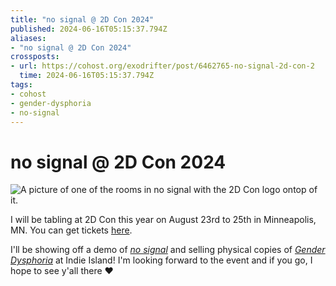 ```yaml
---
title: "no signal @ 2D Con 2024"
published: 2024-06-16T05:15:37.794Z
aliases:
- "no signal @ 2D Con 2024"
crossposts:
- url: https://cohost.org/exodrifter/post/6462765-no-signal-2d-con-2
  time: 2024-06-16T05:15:37.794Z
tags:
- cohost
- gender-dysphoria
- no-signal
---
```


# no signal @ 2D Con 2024

![A picture of one of the rooms in no signal with the 2D Con logo ontop of it.](20240616-2dcon.png)

I will be tabling at 2D Con this year on August 23rd to 25th in Minneapolis, MN. You can get tickets [here](https://www.2dcon.net/).

I'll be showing off a demo of _[no signal](../press-kits/no-signal.md)_ and selling physical copies of _[Gender Dysphoria](../press-kits/gender-dysphoria.md)_ at Indie Island! I'm looking forward to the event and if you go, I hope to see y'all there ❤️
